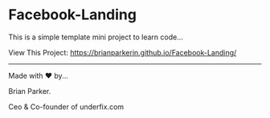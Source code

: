 # Facebook-Landing
This is a simple template mini project to learn code...



View This Project:  https://brianparkerin.github.io/Facebook-Landing/


------------------------------------------------------------------------------------------------------------------------------------------









Made with ❤ by...

Brian Parker.

Ceo & Co-founder of underfix.com
